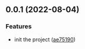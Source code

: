 ## 0.0.1 (2022-08-04)


### Features

* init the project ([ae75190](https://github.com/BB-Code/bag-size/commit/ae751900db0a30e645072b38d9539c5987c98fc2))



